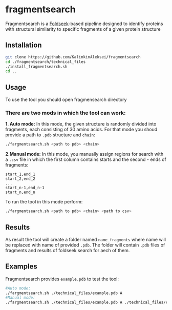 # fragmentsearch
Fragmentsearch is a [Foldseek](https://github.com/steineggerlab/foldseek)-based pipeline designed to identify proteins with structural similarity to specific fragments of a given protein structure

## Installation
```bash
git clone https://github.com/KalinkinAleksei/fragmentsearch
cd ./fragmentsearch/technical_files
./install_fragmentsearch.sh
cd ..
```
## Usage

To use the tool you should open fragmensearch directory

### There are two mods in which the tool can work:
**1. Auto mode:** In this mode, the given structure is randomly divided into fragments, each consisting of 30 amino acids. For that mode you shoud provide a path to `.pdb` structure and `chain`:
```bash
./fargmentsearch.sh <path to pdb> <chain>
```
**2.Manual mode:** In this mode, you manually assign regions for search with a `.csv` file in which the first column contains starts and the second - ends of fragments:
```
start_1,end_1
start_2,end_2
...
start_n-1,end_n-1
start_n,end_n
```
To run the tool in this mode perform:
```bash
./fargmentsearch.sh <path to pdb> <chain> <path to csv>
```
## Results
As result the tool will create a folder named `name_fragments` where name will be replaced with name of provided `.pdb`. The folder will contain `.pdb` files of fragments and results of foldseek search for aech of them.

## Examples
Fragmentsearch provides `example.pdb` to test the tool:
```bash
#Auto mode:
./fargmentsearch.sh ./technical_files/example.pdb A
#Manual mode:
./fargmentsearch.sh ./technical_files/example.pdb A ./technical_files/example.csv
```